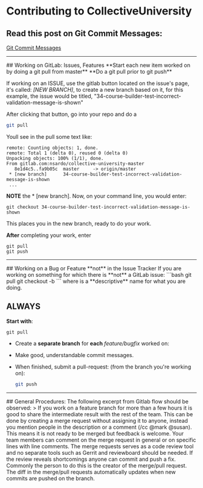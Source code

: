 # Contributing to CollectiveUniversity

## Read this post on Git Commit Messages:
[Git Commit Messages](http://tbaggery.com/2008/04/19/a-note-about-git-commit-messages.html)


<hr>
## Working on GitLab: Issues, Features
**Start each new item worked on by doing a git pull from master**
**Do a git pull prior to git push**

If working on an ISSUE, use the gitlab button located on the issue's page, it's called:
*[NEW BRANCH]*, to create a new branch based on it, for this example, the issue 
would be titled, "34-course-builder-test-incorrect-validation-message-is-shown"

After clicking that button, go into your repo and do a 
```bash
git pull
```

Youll see in the pull some text like:

```
remote: Counting objects: 1, done.
remote: Total 1 (delta 0), reused 0 (delta 0)
Unpacking objects: 100% (1/1), done.
From gitlab.com:nsardo/collective-university-master
   8e1d4c5..fa9b05c  master     -> origin/master
 * [new branch]      34-course-builder-test-incorrect-validation-message-is-shown
 ...
```

**NOTE** the * [new branch]. 
Now, on your command line, you would enter:

```
git checkout 34-course-builder-test-incorrect-validation-message-is-shown
```

This places you in the new branch, ready to do your work.

**After** completing your work, enter
```
git pull
git push
```


<hr>
## Working on a Bug or Feature **not** in the Issue Tracker
If you are working on something for which there is **not** a GitLab issue:
```bash
git pull
git checkout -b <descriptive branch name>
```
where <descriptive branch name> is a **descriptive** name for what you are doing.


## **ALWAYS**
**Start with**:
```
git pull
```

- Create a **separate branch** for **each** *feature/bugfix* worked on:

- Make good, understandable commit messages.

- When finished, submit a pull-request: (from the branch you're working on):
    ```bash
    git push
    ```
   

<hr>   
## General Procedures:
The following excerpt from Gitlab flow should be observed:
> If you work on a feature branch for more than a few hours it is good to share the intermediate result with the rest of the team. This can be done by creating a merge request without assigning it to anyone, instead you mention people in the description or a comment (/cc @mark @susan). This means it is not ready to be merged but feedback is welcome. Your team members can comment on the merge request in general or on specific lines with line comments. The merge requests serves as a code review tool and no separate tools such as Gerrit and reviewboard should be needed. If the review reveals shortcomings anyone can commit and push a fix. Commonly the person to do this is the creator of the merge/pull request. The diff in the merge/pull requests automatically updates when new commits are pushed on the branch.